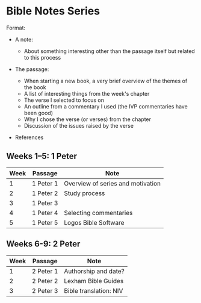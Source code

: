 # Bible Notes Series

Format:

- A note:
  - About something interesting other than the passage itself but related to
    this process

- The passage:
  - When starting a new book, a very brief overview of the themes of the book
  - A list of interesting things from the week's chapter
  - The verse I selected to focus on
  - An outline from a commentary I used (the IVP commentaries have been good)
  - Why I chose the verse (or verses) from the chapter
  - Discussion of the issues raised by the verse

- References

## Weeks 1–5: 1 Peter

| Week | Passage   | Note                              |
|------|-----------|-----------------------------------|
| 1    | 1 Peter 1 | Overview of series and motivation |
| 2    | 1 Peter 2 | Study process                     |
| 3    | 1 Peter 3 |                                   |
| 4    | 1 Peter 4 | Selecting commentaries            |
| 5    | 1 Peter 5 | Logos Bible Software              |

## Weeks 6-9: 2 Peter

| Week   | Passage     | Note                   |
| ------ | ----------- | ---------------------- |
| 1      | 2 Peter 1   | Authorship and date?   |
| 2      | 2 Peter 2   | Lexham Bible Guides    |
| 3      | 2 Peter 3   | Bible translation: NIV |
